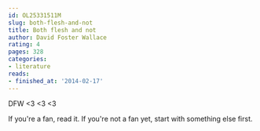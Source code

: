 ```yaml
---
id: OL25331511M
slug: both-flesh-and-not
title: Both flesh and not
author: David Foster Wallace
rating: 4
pages: 328
categories:
- literature
reads:
- finished_at: '2014-02-17'
---
```

DFW <3 <3 <3

If you're a fan, read it. If you're not a fan yet, start with something else first.
